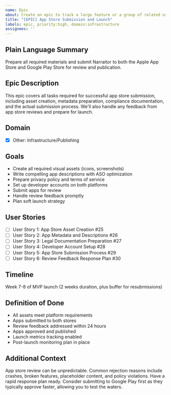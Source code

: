 ```yaml
---
name: Epic
about: Create an epic to track a large feature or a group of related user stories
title: "[EPIC] App Store Submission and Launch"
labels: epic, priority:high, domain:infrastructure
assignees: ''
---
```


## Plain Language Summary
Prepare all required materials and submit Narraitor to both the Apple App Store and Google Play Store for review and publication.

## Epic Description
This epic covers all tasks required for successful app store submission, including asset creation, metadata preparation, compliance documentation, and the actual submission process. We'll also handle any feedback from app store reviews and prepare for launch.

## Domain
- [x] Other: Infrastructure/Publishing

## Goals
- Create all required visual assets (icons, screenshots)
- Write compelling app descriptions with ASO optimization
- Prepare privacy policy and terms of service
- Set up developer accounts on both platforms
- Submit apps for review
- Handle review feedback promptly
- Plan soft launch strategy

## User Stories
- [ ] User Story 1: App Store Asset Creation #25
- [ ] User Story 2: App Metadata and Descriptions #26
- [ ] User Story 3: Legal Documentation Preparation #27
- [ ] User Story 4: Developer Account Setup #28
- [ ] User Story 5: App Store Submission Process #29
- [ ] User Story 6: Review Feedback Response Plan #30

## Timeline
Week 7-8 of MVP launch (2 weeks duration, plus buffer for resubmissions)

## Definition of Done
- All assets meet platform requirements
- Apps submitted to both stores
- Review feedback addressed within 24 hours
- Apps approved and published
- Launch metrics tracking enabled
- Post-launch monitoring plan in place

## Additional Context
App store review can be unpredictable. Common rejection reasons include crashes, broken features, placeholder content, and policy violations. Have a rapid response plan ready. Consider submitting to Google Play first as they typically approve faster, allowing you to test the waters.

